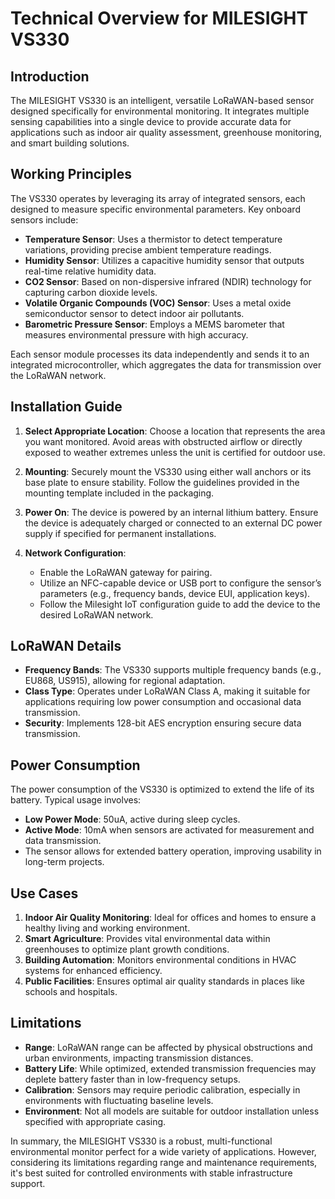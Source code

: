 # Technical Overview for MILESIGHT VS330

## Introduction

The MILESIGHT VS330 is an intelligent, versatile LoRaWAN-based sensor designed specifically for environmental monitoring. It integrates multiple sensing capabilities into a single device to provide accurate data for applications such as indoor air quality assessment, greenhouse monitoring, and smart building solutions.

## Working Principles

The VS330 operates by leveraging its array of integrated sensors, each designed to measure specific environmental parameters. Key onboard sensors include:

- **Temperature Sensor**: Uses a thermistor to detect temperature variations, providing precise ambient temperature readings.
- **Humidity Sensor**: Utilizes a capacitive humidity sensor that outputs real-time relative humidity data.
- **CO2 Sensor**: Based on non-dispersive infrared (NDIR) technology for capturing carbon dioxide levels.
- **Volatile Organic Compounds (VOC) Sensor**: Uses a metal oxide semiconductor sensor to detect indoor air pollutants.
- **Barometric Pressure Sensor**: Employs a MEMS barometer that measures environmental pressure with high accuracy.

Each sensor module processes its data independently and sends it to an integrated microcontroller, which aggregates the data for transmission over the LoRaWAN network.

## Installation Guide

1. **Select Appropriate Location**: Choose a location that represents the area you want monitored. Avoid areas with obstructed airflow or directly exposed to weather extremes unless the unit is certified for outdoor use.
   
2. **Mounting**: Securely mount the VS330 using either wall anchors or its base plate to ensure stability. Follow the guidelines provided in the mounting template included in the packaging.

3. **Power On**: The device is powered by an internal lithium battery. Ensure the device is adequately charged or connected to an external DC power supply if specified for permanent installations.

4. **Network Configuration**:
   - Enable the LoRaWAN gateway for pairing.
   - Utilize an NFC-capable device or USB port to configure the sensor’s parameters (e.g., frequency bands, device EUI, application keys).
   - Follow the Milesight IoT configuration guide to add the device to the desired LoRaWAN network.

## LoRaWAN Details

- **Frequency Bands**: The VS330 supports multiple frequency bands (e.g., EU868, US915), allowing for regional adaptation.
- **Class Type**: Operates under LoRaWAN Class A, making it suitable for applications requiring low power consumption and occasional data transmission.
- **Security**: Implements 128-bit AES encryption ensuring secure data transmission.

## Power Consumption

The power consumption of the VS330 is optimized to extend the life of its battery. Typical usage involves:

- **Low Power Mode**: 50uA, active during sleep cycles.
- **Active Mode**: 10mA when sensors are activated for measurement and data transmission.
- The sensor allows for extended battery operation, improving usability in long-term projects.

## Use Cases

1. **Indoor Air Quality Monitoring**: Ideal for offices and homes to ensure a healthy living and working environment.
2. **Smart Agriculture**: Provides vital environmental data within greenhouses to optimize plant growth conditions.
3. **Building Automation**: Monitors environmental conditions in HVAC systems for enhanced efficiency.
4. **Public Facilities**: Ensures optimal air quality standards in places like schools and hospitals.

## Limitations

- **Range**: LoRaWAN range can be affected by physical obstructions and urban environments, impacting transmission distances.
- **Battery Life**: While optimized, extended transmission frequencies may deplete battery faster than in low-frequency setups.
- **Calibration**: Sensors may require periodic calibration, especially in environments with fluctuating baseline levels.
- **Environment**: Not all models are suitable for outdoor installation unless specified with appropriate casing.

In summary, the MILESIGHT VS330 is a robust, multi-functional environmental monitor perfect for a wide variety of applications. However, considering its limitations regarding range and maintenance requirements, it's best suited for controlled environments with stable infrastructure support.